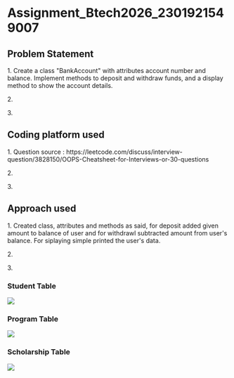 # Assignment_Btech2026_2301921549007
<h2>Problem Statement</h2>
<p>1. Create a class "BankAccount" with attributes account number and balance. Implement methods to deposit and withdraw funds, and a display method to show the account details.</p>
<p>2.</p>
<p>3.</p>

<h2>Coding platform used</h2>
<p>1. Question source : https://leetcode.com/discuss/interview-question/3828150/OOPS-Cheatsheet-for-Interviews-or-30-questions</p>
<p>2.</p>
<p>3.</p>

<h2>Approach used</h2>
<p>1. Created class, attributes and methods as said, for deposit added given amount to balance of user and for withdrawl subtracted amount from user's balance. For siplaying simple printed the user's data.</p>
<p>2.</p>
<p>3.</p>
<h3>Student Table</h3>
<img src="https://github.com/user-attachments/assets/7c5436da-2ede-4aae-aa3b-c0e5261cd6c3">
<h3>Program Table</h3>
<img src="https://github.com/user-attachments/assets/13cf2faf-79d1-4245-9716-50915106eb0f">
<h3>Scholarship Table</h3>
<img src="https://github.com/user-attachments/assets/a5910cb6-7a6f-409b-afa4-01c46cdea418">

